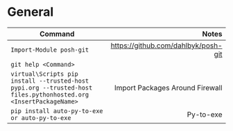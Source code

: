 # General
| Command                                                                                                         | Notes                               |
| --------------------------------------------------------------------------------------------------------------- | -----------------------------------:|
| `Import-Module posh-git`                                                                                        | https://github.com/dahlbyk/posh-git |
| `git help <Command>`                                                                                            |                                     |
| `virtual\Scripts pip install --trusted-host pypi.org --trusted-host files.pythonhosted.org <InsertPackageName>` | Import Packages Around Firewall     |
| `pip install auto-py-to-exe or auto-py-to-exe`                                                                  | Py-to-exe                           |

